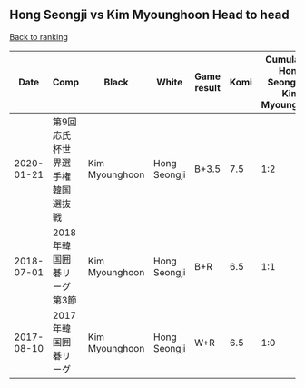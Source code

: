 ## Hong Seongji vs Kim Myounghoon Head to head

[Back to ranking](../../index.md)




| **Date** | **Comp** | **Black** | **White** | **Game result** | **Komi** | **Cumulative Hong Seongji vs Kim Myounghoon** | **Hong Seongji streak** | **Kim Myounghoon streak** | 
| --- | --- | --- | --- | --- | --- | --- | --- | --- |
| 2020-01-21 | 第9回応氏杯世界選手権韓国選抜戦 | Kim Myounghoon | Hong Seongji | B+3.5 | 7.5 | 1:2 | 0 | 2 | 
| 2018-07-01 | 2018年韓国囲碁リーグ第3節 | Kim Myounghoon | Hong Seongji | B+R | 6.5 | 1:1 | 0 | 1 | 
| 2017-08-10 | 2017年韓国囲碁リーグ | Kim Myounghoon | Hong Seongji | W+R | 6.5 | 1:0 | 1 | 0 |




